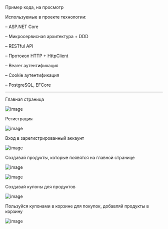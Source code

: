Пример кода, на просмотр

Используемые в проекте технологии:

– ASP.NET Core

– Микросервисная архитектура + DDD

– RESTful API

– Протокол HTTP + HttpClient

– Bearer аутентификация

– Cookie аутентификация

– PostgreSQL, EFCore

----------------------------

Главная страница

![image](https://github.com/zeroone02/DotnetWorld/assets/113613557/515b44b2-3933-490a-bcef-a01ec61bc22a)


Регистрация 

![image](https://github.com/zeroone02/DotnetWorld/assets/113613557/86b73e33-7202-4ead-a951-730e9455c958)

Вход в зарегистрированный аккаунт

![image](https://github.com/zeroone02/DotnetWorld/assets/113613557/626752e4-df2a-4613-ae51-68ade75d7243)

Создавай продукты, которые появятся на главной странице

![image](https://github.com/zeroone02/DotnetWorld/assets/113613557/5e70c7d4-ff25-4c89-8a01-da477939382a)

![image](https://github.com/zeroone02/DotnetWorld/assets/113613557/c4bb89ed-5709-4133-a301-6e3849ff02f7)

Создавай купоны для продуктов 

![image](https://github.com/zeroone02/DotnetWorld/assets/113613557/8adfdebf-5e69-4e10-8e13-60fa340581aa)

Пользуйся купонами в корзине для покупок, добавляй продукты в корзину

![image](https://github.com/zeroone02/DotnetWorld/assets/113613557/a99ebc17-e329-4b5c-85e2-2ed9bfa5110b)



